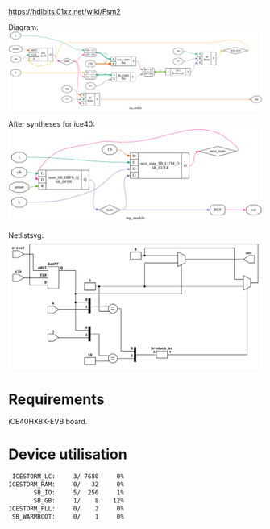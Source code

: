 https://hdlbits.01xz.net/wiki/Fsm2

Diagram:\
![](diagram.svg)

After syntheses for ice40:\
![](diagram-ice40.svg)

Netlistsvg:\
![](netlist.svg)

# Requirements

iCE40HX8K-EVB board.

# Device utilisation

```
 ICESTORM_LC:     3/ 7680     0%
ICESTORM_RAM:     0/   32     0%
       SB_IO:     5/  256     1%
       SB_GB:     1/    8    12%
ICESTORM_PLL:     0/    2     0%
 SB_WARMBOOT:     0/    1     0%
```